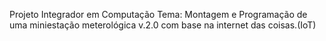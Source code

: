 

Projeto Integrador em Computação Tema: Montagem e Programação de uma miniestação meterológica v.2.0 com base na internet das coisas.(IoT)



